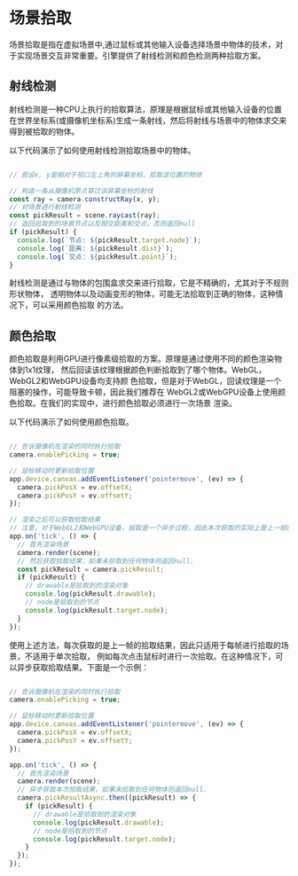 # 场景拾取

场景拾取是指在虚拟场景中,通过鼠标或其他输入设备选择场景中物体的技术，对于实现场景交互非常重要。引擎提供了射线检测和颜色检测两种拾取方案。

## 射线检测

射线检测是一种CPU上执行的拾取算法，原理是根据鼠标或其他输入设备的位置在世界坐标系(或摄像机坐标系)生成一条射线，然后将射线与场景中的物体求交来得到被拾取的物体。

以下代码演示了如何使用射线检测拾取场景中的物体。

```javascript

// 假设x, y是相对于视口左上角的屏幕坐标，拾取该位置的物体

// 构造一条从摄像机原点穿过该屏幕坐标的射线
const ray = camera.constructRay(x, y);
// 对场景进行射线检测
const pickResult = scene.raycast(ray);
// 返回拾取到的场景节点以及相交距离和交点，否则返回null
if (pickResult) {
  console.log(`节点: ${pickResult.target.node}`);
  console.log(`距离: ${pickResult.dist}`);
  console.log(`交点: ${pickResult.point}`);
}

```

射线检测是通过与物体的包围盒求交来进行拾取，它是不精确的，尤其对于不规则形状物体，
透明物体以及动画变形的物体，可能无法拾取到正确的物体，这种情况下，可以采用颜色拾取
的方法。

<div class="showcase" case="tut-47"></div>

## 颜色拾取

颜色拾取是利用GPU进行像素级拾取的方案。原理是通过使用不同的颜色渲染物体到1x1纹理，
然后回读该纹理根据颜色判断拾取到了哪个物体。WebGL，WebGL2和WebGPU设备均支持颜
色拾取，但是对于WebGL，回读纹理是一个阻塞的操作，可能导致卡顿，因此我们推荐在
WebGL2或WebGPU设备上使用颜色拾取。在我们的实现中，进行颜色拾取必须进行一次场景
渲染。

以下代码演示了如何使用颜色拾取。

```javascript

// 告诉摄像机在渲染的同时执行拾取
camera.enablePicking = true;

// 鼠标移动时更新拾取位置
app.device.canvas.addEventListener('pointermove', (ev) => {
  camera.pickPosX = ev.offsetX;
  camera.pickPosY = ev.offsetY;
});

// 渲染之后可以获取拾取结果
// 注意，对于WebGL2和WebGPU设备，拾取是一个异步过程，因此本次获取的实际上是上一帧的拾取结果
app.on('tick', () => {
  // 首先渲染场景
  camera.render(scene);
  // 然后获取拾取结果，如果未拾取到任何物体则返回null.
  const pickResult = camera.pickResult;
  if (pickResult) {
    // drawable是拾取到的渲染对象
    console.log(pickResult.drawable);
    // node是拾取到的节点
    console.log(pickResult.target.node);
  }
});

```

<div class="showcase" case="tut-48"></div>

使用上述方法，每次获取的是上一帧的拾取结果，因此只适用于每帧进行拾取的场景，不适用于单次拾取，
例如每次点击鼠标时进行一次拾取。在这种情况下，可以异步获取拾取结果。下面是一个示例：

```javascript

// 告诉摄像机在渲染的同时执行拾取
camera.enablePicking = true;

// 鼠标移动时更新拾取位置
app.device.canvas.addEventListener('pointermove', (ev) => {
  camera.pickPosX = ev.offsetX;
  camera.pickPosY = ev.offsetY;
});

app.on('tick', () => {
  // 首先渲染场景
  camera.render(scene);
  // 异步获取本次拾取结果，如果未拾取到任何物体则返回null.
  camera.pickResultAsync.then((pickResult) => {
    if (pickResult) {
      // drawable是拾取到的渲染对象
      console.log(pickResult.drawable);
      // node是拾取到的节点
      console.log(pickResult.target.node);
    }
  });
});

```
